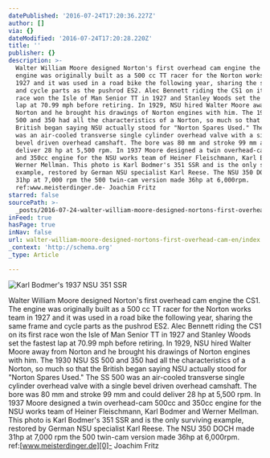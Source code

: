 ```yaml
---
datePublished: '2016-07-24T17:20:36.227Z'
author: []
via: {}
dateModified: '2016-07-24T17:20:28.220Z'
title: ''
publisher: {}
description: >-
  Walter William Moore designed Norton's first overhead cam engine the CS1. The
  engine was originally built as a 500 cc TT racer for the Norton works team in
  1927 and it was used in a road bike the following year, sharing the same frame
  and cycle parts as the pushrod ES2. Alec Bennett riding the CS1 on its first
  race won the Isle of Man Senior TT in 1927 and Stanley Woods set the fastest
  lap at 70.99 mph before retiring. In 1929, NSU hired Walter Moore away from
  Norton and he brought his drawings of Norton engines with him. The 1930 NSU SS
  500 and 350 had all the characteristics of a Norton, so much so that the
  British began saying NSU actually stood for "Norton Spares Used." The SS 500
  was an air-cooled transverse single cylinder overhead valve with a single
  bevel driven overhead camshaft. The bore was 80 mm and stroke 99 mm and could
  deliver 28 hp at 5,500 rpm. In 1937 Moore designed a twin overhead-cam 500cc
  and 350cc engine for the NSU works team of Heiner Fleischmann, Karl Bodmer and
  Werner Mellman. This photo is Karl Bodmer's 351 SSR and is the only surviving
  example, restored by German NSU specialist Karl Reese. The NSU 350 DOCH made
  31hp at 7,000 rpm the 500 twin-cam version made 36hp at 6,000rpm. 
  ref:www.meisterdinger.de- Joachim Fritz
starred: false
sourcePath: >-
  _posts/2016-07-24-walter-william-moore-designed-nortons-first-overhead-cam-en.md
inFeed: true
hasPage: true
inNav: false
url: walter-william-moore-designed-nortons-first-overhead-cam-en/index.html
_context: 'http://schema.org'
_type: Article

---
```

![Karl Bodmer's 1937 NSU 351 SSR](https://the-grid-user-content.s3-us-west-2.amazonaws.com/fd26df9e-40a4-4d34-802f-d77520e5f57e.jpg)

Walter William Moore designed Norton's first overhead cam engine the CS1\. The engine was originally built as a 500 cc TT racer for the Norton works team in 1927 and it was used in a road bike the following year, sharing the same frame and cycle parts as the pushrod ES2\. Alec Bennett riding the CS1 on its first race won the Isle of Man Senior TT in 1927 and Stanley Woods set the fastest lap at 70.99 mph before retiring. In 1929, NSU hired Walter Moore away from Norton and he brought his drawings of Norton engines with him. The 1930 NSU SS 500 and 350 had all the characteristics of a Norton, so much so that the British began saying NSU actually stood for "Norton Spares Used." The SS 500 was an air-cooled transverse single cylinder overhead valve with a single bevel driven overhead camshaft. The bore was 80 mm and stroke 99 mm and could deliver 28 hp at 5,500 rpm. In 1937 Moore designed a twin overhead-cam 500cc and 350cc engine for the NSU works team of Heiner Fleischmann, Karl Bodmer and Werner Mellman. This photo is Karl Bodmer's 351 SSR and is the only surviving example, restored by German NSU specialist Karl Reese. The NSU 350 DOCH made 31hp at 7,000 rpm the 500 twin-cam version made 36hp at 6,000rpm.  
ref:[www.meisterdinger.de][0]- Joachim Fritz

[0]: http://l.facebook.com/l.php?u=http%3A%2F%2Fwww.meisterdinger.de%2F&h=CAQF-MXY7&enc=AZOx-mi4aq8lQR4hh326xvfaXnFe86HSbHPdq8f9qAnuKW6YyZqhH-77Rw9FrWf80ecKD7t_tJMgFNQjffm2THa-F578ZLAq9BCMEMo19sRoH3MGWtWg5BRotObN-opc28065ZNP_zTSlV_ikA8C7Xdf&s=1